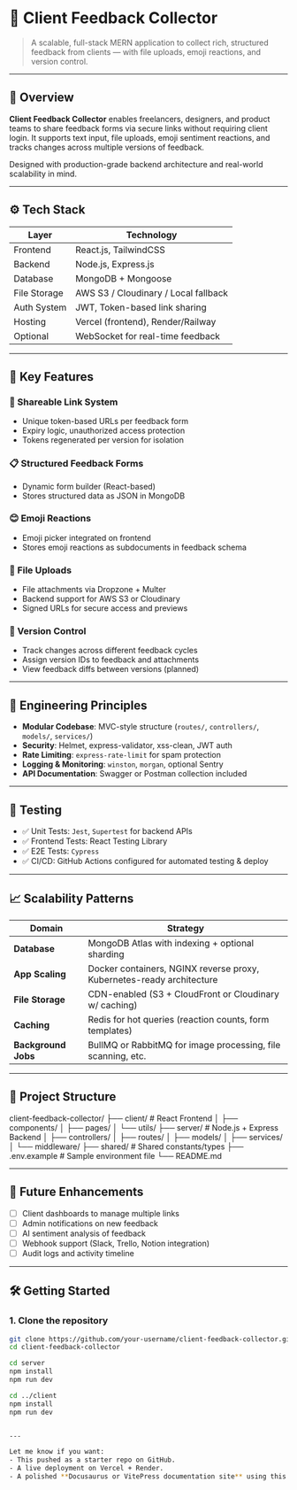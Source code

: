 # 🎯 Client Feedback Collector

> A scalable, full-stack MERN application to collect rich, structured feedback from clients — with file uploads, emoji reactions, and version control.

---

## 📌 Overview

**Client Feedback Collector** enables freelancers, designers, and product teams to share feedback forms via secure links without requiring client login. It supports text input, file uploads, emoji sentiment reactions, and tracks changes across multiple versions of feedback.

Designed with production-grade backend architecture and real-world scalability in mind.

---

## ⚙️ Tech Stack

| Layer        | Technology                          |
|--------------|--------------------------------------|
| Frontend     | React.js, TailwindCSS                |
| Backend      | Node.js, Express.js                  |
| Database     | MongoDB + Mongoose                   |
| File Storage | AWS S3 / Cloudinary / Local fallback |
| Auth System  | JWT, Token-based link sharing        |
| Hosting      | Vercel (frontend), Render/Railway    |
| Optional     | WebSocket for real-time feedback     |

---

## 🚀 Key Features

### 🔗 Shareable Link System
- Unique token-based URLs per feedback form
- Expiry logic, unauthorized access protection
- Tokens regenerated per version for isolation

### 📋 Structured Feedback Forms
- Dynamic form builder (React-based)
- Stores structured data as JSON in MongoDB

### 😊 Emoji Reactions
- Emoji picker integrated on frontend
- Stores emoji reactions as subdocuments in feedback schema

### 📁 File Uploads
- File attachments via Dropzone + Multer
- Backend support for AWS S3 or Cloudinary
- Signed URLs for secure access and previews

### 🔄 Version Control
- Track changes across different feedback cycles
- Assign version IDs to feedback and attachments
- View feedback diffs between versions (planned)

---

## 🧱 Engineering Principles

- **Modular Codebase**: MVC-style structure (`routes/`, `controllers/`, `models/`, `services/`)
- **Security**: Helmet, express-validator, xss-clean, JWT auth
- **Rate Limiting**: `express-rate-limit` for spam protection
- **Logging & Monitoring**: `winston`, `morgan`, optional Sentry
- **API Documentation**: Swagger or Postman collection included

---

## 🧪 Testing

- ✅ Unit Tests: `Jest`, `Supertest` for backend APIs
- ✅ Frontend Tests: React Testing Library
- ✅ E2E Tests: `Cypress`
- ✅ CI/CD: GitHub Actions configured for automated testing & deploy

---

## 📈 Scalability Patterns

| Domain           | Strategy                                                              |
|------------------|-----------------------------------------------------------------------|
| **Database**     | MongoDB Atlas with indexing + optional sharding                      |
| **App Scaling**  | Docker containers, NGINX reverse proxy, Kubernetes-ready architecture|
| **File Storage** | CDN-enabled (S3 + CloudFront or Cloudinary w/ caching)               |
| **Caching**      | Redis for hot queries (reaction counts, form templates)              |
| **Background Jobs** | BullMQ or RabbitMQ for image processing, file scanning, etc.     |

---

## 📁 Project Structure
client-feedback-collector/
├── client/ # React Frontend
│ ├── components/
│ ├── pages/
│ └── utils/
├── server/ # Node.js + Express Backend
│ ├── controllers/
│ ├── routes/
│ ├── models/
│ ├── services/
│ └── middleware/
├── shared/ # Shared constants/types
├── .env.example # Sample environment file
└── README.md



---

## 🌱 Future Enhancements

- [ ] Client dashboards to manage multiple links
- [ ] Admin notifications on new feedback
- [ ] AI sentiment analysis of feedback
- [ ] Webhook support (Slack, Trello, Notion integration)
- [ ] Audit logs and activity timeline

---

## 🛠️ Getting Started

### 1. Clone the repository

```bash
git clone https://github.com/your-username/client-feedback-collector.git
cd client-feedback-collector

cd server
npm install
npm run dev

cd ../client
npm install
npm run dev


---

Let me know if you want:
- This pushed as a starter repo on GitHub.
- A live deployment on Vercel + Render.
- A polished **Docusaurus or VitePress documentation site** using this README as the base.
